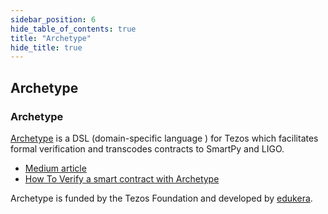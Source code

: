 ```yaml
---
sidebar_position: 6
hide_table_of_contents: true
title: "Archetype"
hide_title: true
---
```


## Archetype

### **Archetype**

[Archetype](https://archetype-lang.org) is a DSL \(domain-specific language \) for Tezos which facilitates formal verification and transcodes contracts to SmartPy and LIGO.

* [Medium article](https://medium.com/coinmonks/archetype-a-dsl-for-tezos-6f55c92d1035%20)
* [How To Verify a smart contract with Archetype](https://medium.com/coinmonks/verify-a-smart-contract-with-archetype-6e0ea548e2da%20)

 Archetype is funded by the Tezos Foundation and developed by [edukera](http://www.edukera.com/).

